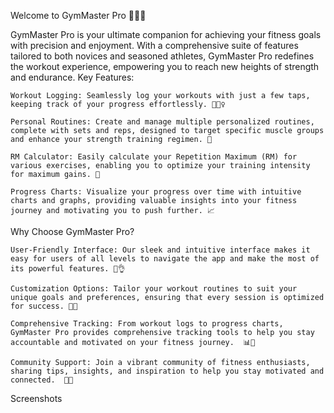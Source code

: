 Welcome to GymMaster Pro 💪🏋️‍♂️

GymMaster Pro is your ultimate companion for achieving your fitness goals with precision and enjoyment. With a comprehensive suite of features tailored to both novices and seasoned athletes, GymMaster Pro redefines the workout experience, empowering you to reach new heights of strength and endurance.
Key Features:

    Workout Logging: Seamlessly log your workouts with just a few taps, keeping track of your progress effortlessly. 📝🏋️‍♀️
 
    Personal Routines: Create and manage multiple personalized routines, complete with sets and reps, designed to target specific muscle groups and enhance your strength training regimen. 💪

    RM Calculator: Easily calculate your Repetition Maximum (RM) for various exercises, enabling you to optimize your training intensity for maximum gains. 🧮

    Progress Charts: Visualize your progress over time with intuitive charts and graphs, providing valuable insights into your fitness journey and motivating you to push further. 📈   

Why Choose GymMaster Pro?

    User-Friendly Interface: Our sleek and intuitive interface makes it easy for users of all levels to navigate the app and make the most of its powerful features. 📱👌

    Customization Options: Tailor your workout routines to suit your unique goals and preferences, ensuring that every session is optimized for success. 🎯🔄

    Comprehensive Tracking: From workout logs to progress charts, GymMaster Pro provides comprehensive tracking tools to help you stay accountable and motivated on your fitness journey.  📊💪

    Community Support: Join a vibrant community of fitness enthusiasts, sharing tips, insights, and inspiration to help you stay motivated and connected.  🌟🤝

Screenshots
 
